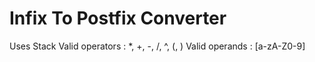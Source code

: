 # Infix To Postfix Converter
Uses Stack
Valid operators : *, +, -, /, ^, (, )
Valid operands : [a-zA-Z0-9]
